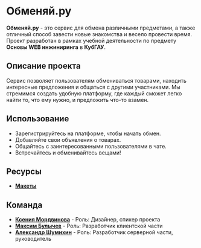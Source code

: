 # Обменяй.ру

**Обменяй.ру** - это сервис для обмена различными предметами, а также отличный способ завести новые знакомства и весело провести время. Проект разработан в рамках учебной деятельности по предмету **Основы WEB инжиниринга** в **КубГАУ**.

## Описание проекта

Сервис позволяет пользователям обмениваться товарами, находить интересные предложения и общаться с другими участниками. Мы стремимся создать удобную платформу, где каждый сможет легко найти то, что ему нужно, и предложить что-то взамен.

## Использование

- Зарегистрируйтесь на платформе, чтобы начать обмен.
- Добавляйте свои объявления о товарах.
- Общайтесь с заинтересованными пользователями в чате.
- Встречайтесь и обменивайтесь вещами!


## Ресурсы
- **[Макеты](https://www.figma.com/design/NnnpU9mjMZePCP9weVgqN1/%D0%9E%D0%B1%D0%BC%D0%B5%D0%BD%D1%8F%D0%B9.%D1%80%D1%83?node-id=0-1&t=DMndkMecv93ENUTW-1)**

## Команда

- **[Ксения Мордвинова](https://t.me/KsuArt0)** - Роль: Дизайнер, спикер проекта 
- **[Максим Булычев](https://t.me/Gannshe)** - Роль: Разработчик клиентской части
- **[Александр Шумихин](https://t.me/username23465)** - Роль: Разработчик серверной части, руководитель


